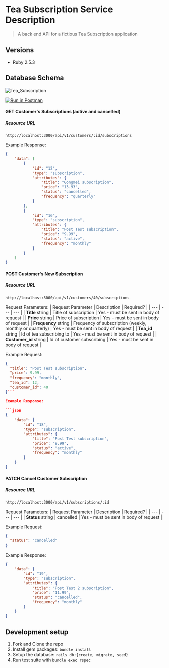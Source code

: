 # Tea Subscription Service Description
> A back end API for a fictious Tea Subscription application

## Versions
- Ruby 2.5.3

## Database Schema

![Tea_Subscription](https://user-images.githubusercontent.com/24997456/128367696-ce2ea8ab-91f8-4b15-9619-6842ec96bf9d.png)


[![Run in Postman](https://run.pstmn.io/button.svg)](https://app.getpostman.com/run-collection/15482583-9dc40f00-6990-4c1e-9c67-e3fccaffb3ad?action=collection%2Ffork&collection-url=entityId%3D15482583-9dc40f00-6990-4c1e-9c67-e3fccaffb3ad%26entityType%3Dcollection%26workspaceId%3Ddb127735-43ee-4855-a194-4ccf5766f947)

#### GET Customer's Subscriptions (active and cancelled)

##### Resource URL
```
http://localhost:3000/api/v1/customers/:id/subscriptions
```

Example Response:    
```json
{
    "data": [
        {
            "id": "12",
            "type": "subscription",
            "attributes": {
                "title": "Gongmei subscription",
                "price": "13.93",
                "status": "cancelled",
                "frequency": "quarterly"
            }
        },
        {
            "id": "16",
            "type": "subscription",
            "attributes": {
                "title": "Post Test subscription",
                "price": "9.99",
                "status": "active",
                "frequency": "monthly"
            }
        }
    ]
}
```
#### POST Customer's New Subscription 

##### Resource URL
```
http://localhost:3000/api/v1/customers/40/subscriptions
```
Request Parameters:
| Request Parameter | Description | Required? |
| --- | --- | --- |
| **Title** string | Title of subscription | Yes - must be sent in body of request |
| **Price** string | Price of subscription | Yes - must be sent in body of request |
| **Frequency** string | Frequency of subscription (weekly, monthly or quarterly) | Yes - must be sent in body of request |
| **Tea_id** string | Id of tea subscribing to | Yes - must be sent in body of request |
| **Customer_id** string | Id of customer subscribing | Yes - must be sent in body of request |


Example Request:
```json
{
  "title": "Post Test subscription",
  "price": 9.99,
  "frequency": "monthly",
  "tea_id": 12,
  "customer_id": 40
}```

Example Response:
   
```json
{
    "data": {
        "id": "18",
        "type": "subscription",
        "attributes": {
            "title": "Post Test subscription",
            "price": "9.99",
            "status": "active",
            "frequency": "monthly"
        }
    }
}
```
#### PATCH Cancel Customer Subscription

##### Resource URL
```
http://localhost:3000/api/v1/subscriptions/:id
```
Request Parameters:
| Request Parameter | Description | Required? |
| --- | --- | --- |
| **Status** string | cancelled | Yes - must be sent in body of request |


Example Request:
```json
{
  "status": "cancelled"
}
```

Example Response:
    
```json
{
    "data": {
        "id": "19",
        "type": "subscription",
        "attributes": {
            "title": "Post Test 2 subscription",
            "price": "11.99",
            "status": "cancelled",
            "frequency": "monthly"
        }
    }
}
```

## Development setup

1. Fork and Clone the repo
2. Install gem packages: `bundle install`
3. Setup the database: `rails db:{create, migrate, seed}`
4. Run test suite with `bundle exec rspec`
